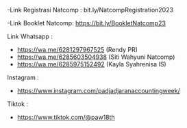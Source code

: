 -Link Registrasi Natcomp : bit.ly/NatcompRegistration2023

-Link Booklet Natcomp:
https://bit.ly/BookletNatcomp23

Link Whatsapp : 
-  https://wa.me/6281297967525 (Rendy PR)
- https://wa.me/6285603504938 (Siti Wahyuni Natcomp)
- https://wa.me/6285975152492 (Kayla Syahrenisa IS) 

Instagram : 
-  https://www.instagram.com/padjadjaranaccountingweek/ 

Tiktok :  
-  https://www.tiktok.com/@paw18th